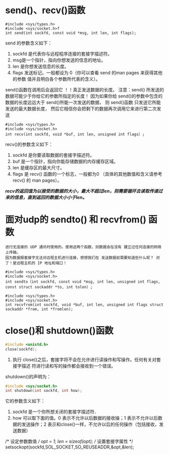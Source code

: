 # send()、recv()函数
```
#include <sys/types.h>
#include <sys/socket.h>f
int send(int sockfd, const void *msg, int len, int flags); 
```
send 的参数含义如下： 
1. sockfd 是代表你与远程程序连接的套接字描述符。 
2. msg是一个指针，指向你想发送的信息的地址。 
3. len 是你想发送信息的长度。
4. flags 发送标记。一般都设为 0（你可以查看 send 的man pages 来获得其他的参数 值并且明白各个参数所代表的含义）。 

send()函数在调用后会返回它  ！！真正发送数据的长度。 
注意：send() 所发送的数据可能少于你给它的参数所指定的长度！ 
因为如果你给 send()的参数中包含的数据的长度远远大于 send()所能一次发送的数据，
则 send()函数 只发送它所能发送的最大数据长度，
然后它相信你会把剩下的数据再次调用它来进行第二次发送
```
#include <sys/types.h>
#include <sys/socket.h>
int recv(int sockfd, void *buf, int len, unsigned int flags）; 
```
recv()的参数含义如下： 
1. sockfd 是你要读取数据的套接字描述符。 
2. buf 是一个指针，指向你能存储数据的内存缓存区域。 
3. len 是缓存区的最大尺寸。
4. flags 是 recv() 函数的一个标志，一般都为0 （具体的其他数值和含义请参考 recv() 的 man pages）。 

***recv的返回值为以接受的数据的大小，最大不超过len，则需要循环去读取传递过来的信息，直到返回的数据大小小于len。***

# 面对udp的 sendto() 和 recvfrom() 函数

    进行无连接的 UDP 通讯时使用的。使用这两个函数，则数据会在没有 建立过任何连接的网络上传输。
    因为数据报套接字无法对远程主机进行连接，想想我们在 发送数据前需要知道些什么呢？ 对了！是远程主机的 IP 地址和端口！ 
```
#include <sys/types.h>
#include <sys/socket.h>
int sendto（int sockfd, const void *msg, int len, unsigned int flags, const struct sockaddr *to, int tolen）;
```
```
#include <sys/types.h>
#include <sys/socket.h>
int recvfrom(int sockfd, void *buf, int len, unsigned int flags struct sockaddr *from, int *fromlen); 
```

# close()和 shutdown()函数

```cpp
#include <unistd.h>
close(sockfd); 
```

 1. 执行 close()之后，套接字将不会在允许进行读操作和写操作。任何有关对套接字描述 符进行读和写的操作都会接收到一个错误。

shutdown()的声明为： 

```cpp
#include <sys/socket.h> 
int shutdown(int sockfd, int how);
```

它的参数含义如下：
 1. sockfd 是一个你所想关闭的套接字描述符． 
 2. how 可以取下面的值。0 表示不允许以后数据的接收操；1 表示不允许以后数据的发送操作；2 表示和close()一样，不允许以后的任何操作（包括接收，发送数据）


 /* 设定参数数值 */ opt = 1; len = sizeof(opt); 
 /* 设置套接字属性 */ setsockopt(sockfd,SOL_SOCKET,SO_REUSEADDR,&opt,&len);